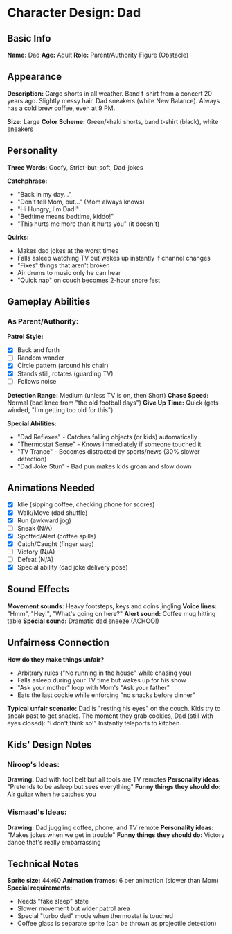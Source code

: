 # Character Design: Dad

## Basic Info
**Name:** Dad
**Age:** Adult
**Role:** Parent/Authority Figure (Obstacle)

## Appearance
**Description:**
Cargo shorts in all weather. Band t-shirt from a concert 20 years ago. Slightly messy hair. Dad sneakers (white New Balance). Always has a cold brew coffee, even at 9 PM.

**Size:** Large
**Color Scheme:** Green/khaki shorts, band t-shirt (black), white sneakers

## Personality
**Three Words:** Goofy, Strict-but-soft, Dad-jokes

**Catchphrase:**
- "Back in my day..."
- "Don't tell Mom, but..." (Mom always knows)
- "Hi Hungry, I'm Dad!"
- "Bedtime means bedtime, kiddo!"
- "This hurts me more than it hurts you" (it doesn't)

**Quirks:**
- Makes dad jokes at the worst times
- Falls asleep watching TV but wakes up instantly if channel changes
- "Fixes" things that aren't broken
- Air drums to music only he can hear
- "Quick nap" on couch becomes 2-hour snore fest

## Gameplay Abilities
### As Parent/Authority:
**Patrol Style:**
- [x] Back and forth
- [ ] Random wander
- [x] Circle pattern (around his chair)
- [x] Stands still, rotates (guarding TV)
- [ ] Follows noise

**Detection Range:** Medium (unless TV is on, then Short)
**Chase Speed:** Normal (bad knee from "the old football days")
**Give Up Time:** Quick (gets winded, "I'm getting too old for this")

**Special Abilities:**
- "Dad Reflexes" - Catches falling objects (or kids) automatically
- "Thermostat Sense" - Knows immediately if someone touched it
- "TV Trance" - Becomes distracted by sports/news (30% slower detection)
- "Dad Joke Stun" - Bad pun makes kids groan and slow down

## Animations Needed
- [x] Idle (sipping coffee, checking phone for scores)
- [x] Walk/Move (dad shuffle)
- [x] Run (awkward jog)
- [ ] Sneak (N/A)
- [x] Spotted/Alert (coffee spills)
- [x] Catch/Caught (finger wag)
- [ ] Victory (N/A)
- [ ] Defeat (N/A)
- [x] Special ability (dad joke delivery pose)

## Sound Effects
**Movement sounds:** Heavy footsteps, keys and coins jingling
**Voice lines:** "Hmm", "Hey!", "What's going on here?"
**Alert sound:** Coffee mug hitting table
**Special sound:** Dramatic dad sneeze (ACHOO!)

## Unfairness Connection
**How do they make things unfair?**
- Arbitrary rules ("No running in the house" while chasing you)
- Falls asleep during your TV time but wakes up for his show
- "Ask your mother" loop with Mom's "Ask your father"
- Eats the last cookie while enforcing "no snacks before dinner"

**Typical unfair scenario:**
Dad is "resting his eyes" on the couch. Kids try to sneak past to get snacks. The moment they grab cookies, Dad (still with eyes closed): "I don't think so!" Instantly teleports to kitchen.

## Kids' Design Notes
### Niroop's Ideas:
**Drawing:** Dad with tool belt but all tools are TV remotes
**Personality ideas:** "Pretends to be asleep but sees everything"
**Funny things they should do:** Air guitar when he catches you

### Vismaad's Ideas:
**Drawing:** Dad juggling coffee, phone, and TV remote
**Personality ideas:** "Makes jokes when we get in trouble"
**Funny things they should do:** Victory dance that's really embarrassing

## Technical Notes
**Sprite size:** 44x60
**Animation frames:** 6 per animation (slower than Mom)
**Special requirements:** 
- Needs "fake sleep" state
- Slower movement but wider patrol area
- Special "turbo dad" mode when thermostat is touched
- Coffee glass is separate sprite (can be thrown as projectile detection)